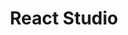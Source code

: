 ---
title: React Studio
intro: Create app flows and components. Express their properties and data linkage visually. Get code immediately.
link: http://www.reactstudio.com
category:
- Design-to-code
image: "react-studio.png"
---